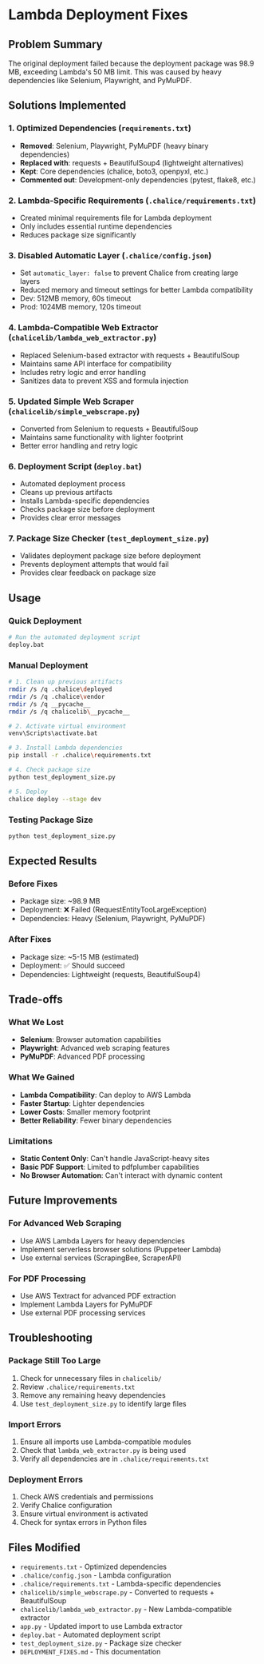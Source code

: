 # Lambda Deployment Fixes

## Problem Summary
The original deployment failed because the deployment package was 98.9 MB, exceeding Lambda's 50 MB limit. This was caused by heavy dependencies like Selenium, Playwright, and PyMuPDF.

## Solutions Implemented

### 1. Optimized Dependencies (`requirements.txt`)
- **Removed**: Selenium, Playwright, PyMuPDF (heavy binary dependencies)
- **Replaced with**: requests + BeautifulSoup4 (lightweight alternatives)
- **Kept**: Core dependencies (chalice, boto3, openpyxl, etc.)
- **Commented out**: Development-only dependencies (pytest, flake8, etc.)

### 2. Lambda-Specific Requirements (`.chalice/requirements.txt`)
- Created minimal requirements file for Lambda deployment
- Only includes essential runtime dependencies
- Reduces package size significantly

### 3. Disabled Automatic Layer (`.chalice/config.json`)
- Set `automatic_layer: false` to prevent Chalice from creating large layers
- Reduced memory and timeout settings for better Lambda compatibility
- Dev: 512MB memory, 60s timeout
- Prod: 1024MB memory, 120s timeout

### 4. Lambda-Compatible Web Extractor (`chalicelib/lambda_web_extractor.py`)
- Replaced Selenium-based extractor with requests + BeautifulSoup
- Maintains same API interface for compatibility
- Includes retry logic and error handling
- Sanitizes data to prevent XSS and formula injection

### 5. Updated Simple Web Scraper (`chalicelib/simple_webscrape.py`)
- Converted from Selenium to requests + BeautifulSoup
- Maintains same functionality with lighter footprint
- Better error handling and retry logic

### 6. Deployment Script (`deploy.bat`)
- Automated deployment process
- Cleans up previous artifacts
- Installs Lambda-specific dependencies
- Checks package size before deployment
- Provides clear error messages

### 7. Package Size Checker (`test_deployment_size.py`)
- Validates deployment package size before deployment
- Prevents deployment attempts that would fail
- Provides clear feedback on package size

## Usage

### Quick Deployment
```bash
# Run the automated deployment script
deploy.bat
```

### Manual Deployment
```bash
# 1. Clean up previous artifacts
rmdir /s /q .chalice\deployed
rmdir /s /q .chalice\vendor
rmdir /s /q __pycache__
rmdir /s /q chalicelib\__pycache__

# 2. Activate virtual environment
venv\Scripts\activate.bat

# 3. Install Lambda dependencies
pip install -r .chalice\requirements.txt

# 4. Check package size
python test_deployment_size.py

# 5. Deploy
chalice deploy --stage dev
```

### Testing Package Size
```bash
python test_deployment_size.py
```

## Expected Results

### Before Fixes
- Package size: ~98.9 MB
- Deployment: ❌ Failed (RequestEntityTooLargeException)
- Dependencies: Heavy (Selenium, Playwright, PyMuPDF)

### After Fixes
- Package size: ~5-15 MB (estimated)
- Deployment: ✅ Should succeed
- Dependencies: Lightweight (requests, BeautifulSoup4)

## Trade-offs

### What We Lost
- **Selenium**: Browser automation capabilities
- **Playwright**: Advanced web scraping features
- **PyMuPDF**: Advanced PDF processing

### What We Gained
- **Lambda Compatibility**: Can deploy to AWS Lambda
- **Faster Startup**: Lighter dependencies
- **Lower Costs**: Smaller memory footprint
- **Better Reliability**: Fewer binary dependencies

### Limitations
- **Static Content Only**: Can't handle JavaScript-heavy sites
- **Basic PDF Support**: Limited to pdfplumber capabilities
- **No Browser Automation**: Can't interact with dynamic content

## Future Improvements

### For Advanced Web Scraping
- Use AWS Lambda Layers for heavy dependencies
- Implement serverless browser solutions (Puppeteer Lambda)
- Use external services (ScrapingBee, ScraperAPI)

### For PDF Processing
- Use AWS Textract for advanced PDF extraction
- Implement Lambda Layers for PyMuPDF
- Use external PDF processing services

## Troubleshooting

### Package Still Too Large
1. Check for unnecessary files in `chalicelib/`
2. Review `.chalice/requirements.txt`
3. Remove any remaining heavy dependencies
4. Use `test_deployment_size.py` to identify large files

### Import Errors
1. Ensure all imports use Lambda-compatible modules
2. Check that `lambda_web_extractor.py` is being used
3. Verify all dependencies are in `.chalice/requirements.txt`

### Deployment Errors
1. Check AWS credentials and permissions
2. Verify Chalice configuration
3. Ensure virtual environment is activated
4. Check for syntax errors in Python files

## Files Modified

- `requirements.txt` - Optimized dependencies
- `.chalice/config.json` - Lambda configuration
- `.chalice/requirements.txt` - Lambda-specific dependencies
- `chalicelib/simple_webscrape.py` - Converted to requests + BeautifulSoup
- `chalicelib/lambda_web_extractor.py` - New Lambda-compatible extractor
- `app.py` - Updated import to use Lambda extractor
- `deploy.bat` - Automated deployment script
- `test_deployment_size.py` - Package size checker
- `DEPLOYMENT_FIXES.md` - This documentation 